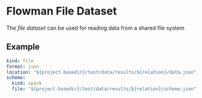 # Flowman File Dataset

The *file dataset* can be used for reading data from a shared file system

## Example
```yaml
kind: file
format: json
location: "${project.basedir}/test/data/results/${relation}/data.json"
schema:
  kind: spark
  file: "${project.basedir}/test/data/results/${relation}/schema.json"
```
